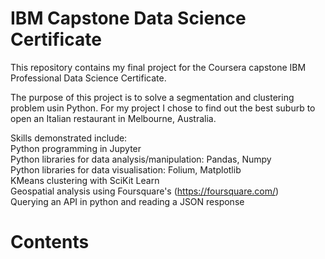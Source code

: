 # IBM Capstone Data Science Certificate
This repository contains my final project for the Coursera capstone IBM Professional Data Science Certificate.

The purpose of this project is to solve a segmentation and clustering problem usin Python.
For my project I chose to find out the best suburb to open an Italian restaurant in Melbourne, Australia.

Skills demonstrated include:  
Python programming in Jupyter  
Python libraries for data analysis/manipulation: Pandas, Numpy  
Python libraries for data visualisation: Folium, Matplotlib  
KMeans clustering with SciKit Learn  
Geospatial analysis using Foursquare's (https://foursquare.com/)  
Querying an API in python and reading a JSON response  

# Contents

